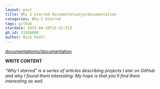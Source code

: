 ```yaml
---
layout: post
title: Why I starred documentationjs/documentation
categories: Why-I-Starred
tags: github
stardate: 2015-04-10T15:22:51Z
gh_id: 31936600
author: Nick Peihl
---
```


[documentationjs/documentation](star.repo.html_url)

**WRITE CONTENT**

*"Why I starred" is a series of articles describing projects I star on GitHub and why I found them interesting. My hope is that you'll find them interesting as well.*

